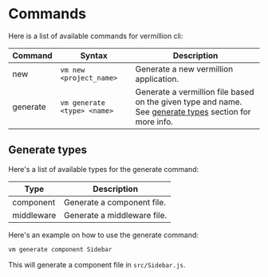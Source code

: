 # Commands

Here is a list of available commands for vermillion cli:

| Command | Syntax | Description |
| --- | --- | --- |
| new | `vm new <project_name>` | Generate a new vermillion application. |
| generate| `vm generate <type> <name>` | Generate a vermillion file based on the given type and name. See [generate types](/cli-commands?id=generate) section for more info. |

## Generate types

Here's a list of available types for the generate command:

| Type | Description |
| --- | --- |
| component | Generate a component file. |
| middleware | Generate a middleware file. |

Here's an example on how to use the generate command:

```bash
vm generate component Sidebar
```

This will generate a component file in `src/Sidebar.js`.